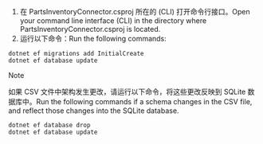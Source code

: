 <!-- markdownlint-disable MD002 MD025 MD041 -->

1. <span data-ttu-id="39b41-101">在 PartsInventoryConnector.csproj 所在的 (CLI) 打开命令行接口。</span><span class="sxs-lookup"><span data-stu-id="39b41-101">Open your command line interface (CLI) in the directory where PartsInventoryConnector.csproj is located.</span></span>
2. <span data-ttu-id="39b41-102">运行以下命令：</span><span class="sxs-lookup"><span data-stu-id="39b41-102">Run the following commands:</span></span>

  ```dotnetcli
  dotnet ef migrations add InitialCreate
  dotnet ef database update
  ```

> [!NOTE]
> <span data-ttu-id="39b41-103">如果 CSV 文件中架构发生更改，请运行以下命令，将这些更改反映到 SQLite 数据库中。</span><span class="sxs-lookup"><span data-stu-id="39b41-103">Run the following commands if a schema changes in the CSV file, and reflect those changes into the SQLite database.</span></span>

```dotnetcli
dotnet ef database drop
dotnet ef database update
```

